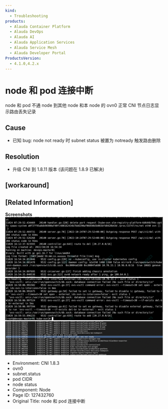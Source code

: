 ```yaml
---
kind:
  - Troubleshooting
products:
  - Alauda Container Platform
  - Alauda DevOps
  - Alauda AI
  - Alauda Application Services
  - Alauda Service Mesh
  - Alauda Developer Portal
ProductsVersion:
  - 4.1.0,4.2.x
---
```

<!-- A type of document that involves encountering a fault, diagnosing it, performing root cause analysis, and providing solutions. -->

# node 和 pod 连接中断

node 和 pod 不通 node 到其他 node 和本 node 的 ovn0 正常 CNI 节点日志显示路由丢失记录

## Cause
- 已知 bug: node not ready 时 subnet status 被置为 notready 触发路由删除

## Resolution
- 升级 CNI 到 1.8.11 版本 (该问题在 1.8.9 已解决)

## [workaround]

## [Related Information]
**Screenshots**
![](assets/node-he-pod-lian-jie-zhong-duan/image2022-10-31_16-33-49.png)
![](assets/node-he-pod-lian-jie-zhong-duan/image2022-10-31_16-34-50.png)
![](assets/node-he-pod-lian-jie-zhong-duan/image2022-10-31_16-37-50.png)
- Environment: CNI 1.8.3
- ovn0
- subnet.status
- pod CIDR
- node status
- Component: Node
- Page ID: 127432760
- Original Title: node 和 pod 连接中断
